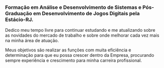 ### Formação em Análise e Desenvolvimento de Sistemas e Pós-Graduação em Desenvolvimento de Jogos Digitais pela Estácio-RJ.

Dedico meu tempo livre para continuar estudando e me atualizando sobre as novidades do mercado de trabalho e sobre onde melhorar cada vez mais na minha área de atuação.

Meus objetivos são realizar as funções com muita eficiência e determinação para que eu possa crescer dentro da Empresa, procurando sempre experiência e crescimento para minha carreira profissional.
